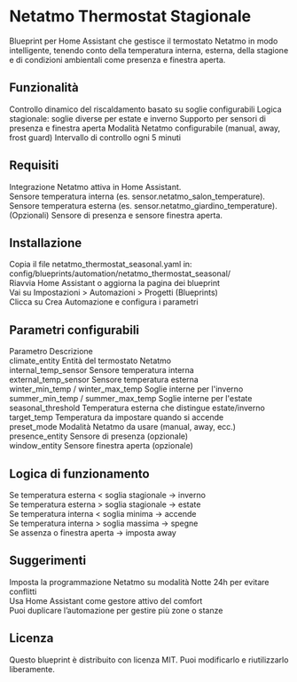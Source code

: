 # Netatmo Thermostat Stagionale
Blueprint per Home Assistant che gestisce il termostato Netatmo in modo intelligente, tenendo conto della temperatura interna, esterna, della stagione e di condizioni ambientali come presenza e finestra aperta.

## Funzionalità
Controllo dinamico del riscaldamento basato su soglie configurabili
Logica stagionale: soglie diverse per estate e inverno
Supporto per sensori di presenza e finestra aperta
Modalità Netatmo configurabile (manual, away, frost guard)
Intervallo di controllo ogni 5 minuti

## Requisiti
Integrazione Netatmo attiva in Home Assistant.  
Sensore temperatura interna (es. sensor.netatmo_salon_temperature).  
Sensore temperatura esterna (es. sensor.netatmo_giardino_temperature).  
(Opzionali) Sensore di presenza e sensore finestra aperta.

## Installazione
Copia il file netatmo_thermostat_seasonal.yaml in:  
config/blueprints/automation/netatmo_thermostat_seasonal/  
Riavvia Home Assistant o aggiorna la pagina dei blueprint  
Vai su Impostazioni > Automazioni > Progetti (Blueprints)  
Clicca su Crea Automazione e configura i parametri  

## Parametri configurabili
Parametro	Descrizione  
climate_entity	Entità del termostato Netatmo  
internal_temp_sensor	Sensore temperatura interna  
external_temp_sensor	Sensore temperatura esterna  
winter_min_temp / winter_max_temp	Soglie interne per l'inverno  
summer_min_temp / summer_max_temp	Soglie interne per l'estate  
seasonal_threshold	Temperatura esterna che distingue estate/inverno  
target_temp	Temperatura da impostare quando si accende  
preset_mode	Modalità Netatmo da usare (manual, away, ecc.)  
presence_entity	Sensore di presenza (opzionale)  
window_entity	Sensore finestra aperta (opzionale)  

## Logica di funzionamento
Se temperatura esterna < soglia stagionale → inverno  
Se temperatura esterna > soglia stagionale → estate  
Se temperatura interna < soglia minima → accende  
Se temperatura interna > soglia massima → spegne  
Se assenza o finestra aperta → imposta away  

## Suggerimenti
Imposta la programmazione Netatmo su modalità Notte 24h per evitare conflitti  
Usa Home Assistant come gestore attivo del comfort  
Puoi duplicare l’automazione per gestire più zone o stanze  

## Licenza
Questo blueprint è distribuito con licenza MIT. Puoi modificarlo e riutilizzarlo liberamente.
